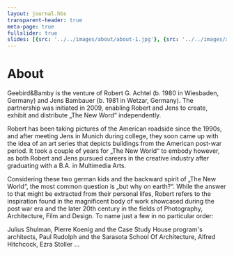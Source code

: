 ```yaml
---
layout: journal.hbs
transparent-header: true
meta-page: true
fullslider: true
slides: [{src: '../../images/about/about-1.jpg'}, {src: '../../images/about/about-2.jpg'},{src: '../../images/about/about-3.jpg'}, {src: '../../images/about/about-4.jpg', caption: 'gay'}, {src: '../../images/about/about-5.jpg'}, {src: '../../images/about/about-6.jpg', caption: 'cool'}, {src: '../../images/about/about-7.jpg'}, {src: '../../images/about/about-8.jpg'},{src: '../../images/about/about-9.jpg'}]
---
```


# About
Geebird&Bamby is the venture of Robert G. Achtel (b. 1980 in Wiesbaden, Germany) and Jens Bambauer (b. 1981 in Wetzar, Germany). The partnership was initiated in 2009, enabling Robert and Jens to create, exhibit and distribute „The New Word“ independently.

Robert has been taking pictures of the American roadside since the 1990s, and after meeting Jens in Munich during college, they soon came up with the idea of an art series that depicts buildings from the American post-war period. It took a couple of years for „The New World“ to embody however, as both Robert and Jens pursued careers in the creative industry after graduating with a B.A. in Multimedia Arts.

Considering these two german kids and the backward spirit of „The New World“, the most common question is „but why on earth?“. While the answer to that might be extracted from their personal lifes, Robert refers to the inspiration found in the magnificent body of work showcased during the post war era and the later 20th century in the fields of Photography, Architecture, Film and Design. To name just a few in no particular order:

Julius Shulman, Pierre Koenig and the Case Study House program's architects, Paul Rudolph and the Sarasota School Of Architecture, Alfred Hitchcock, Ezra Stoller ...
